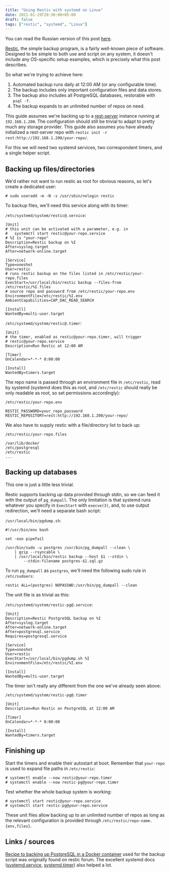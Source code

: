 ```yaml
---
title: "Using Restic with systemd on Linux"
date: 2021-01-29T20:30:00+05:00
draft: false
tags: ["restic", "systemd", "Linux"]
---
```


You can read the Russian version of this post [here][translation].

[translation]: https://habr.com/ru/post/540096/

[Restic][restic], the simple backup program, is a fairly well-known piece of
software. Designed to be simple to both use and script on any system, it doesn't
include any OS-specific setup examples, which is precisely what this post
describes.

So what we're trying to achieve here:

1. Automated backup runs daily at 12:00 AM (or any configurable time).
2. The backup includes only important configuration files and data stores.
3. The backup also includes all PostgreSQL databases, restorable with `psql -f`.
4. The backup expands to an unlimited number of repos on need.

<!--more-->

This guide assumes we're backing up to a [rest-server][rest-server] instance
running at `192.168.1.200`. The configuration should still be trivial to adapt
to pretty much any storage provider. This guide also assumes you have already
initialized a rest-server repo with
`restic init -r rest:http://192.168.1.200/your-repo/`.

For this we will need two systemd services, two correspondent timers, and a
single helper script.

## Backing up files/directories

We'd rather not want to run restic as root for obvious reasons, so let's create
a dedicated user:

```
# sudo useradd -m -N -s /usr/sbin/nologin restic
```

To backup files, we'll need this service along with its timer:

`/etc/systemd/system/restic@.service`:

```
[Unit]
# this unit can be activated with a parameter, e.g. in
#   systemctl start restic@your-repo.service
# %I is "your-repo"
Description=Restic backup on %I
After=syslog.target
After=network-online.target

[Service]
Type=oneshot
User=restic
# runs restic backup on the files listed in /etc/restic/your-repo.files
ExecStart=/usr/local/bin/restic backup --files-from /etc/restic/%I.files
# source repo and password from /etc/restic/your-repo.env
EnvironmentFile=/etc/restic/%I.env
AmbientCapabilities=CAP_DAC_READ_SEARCH

[Install]
WantedBy=multi-user.target
```

`/etc/systemd/system/restic@.timer`:

```
[Unit]
# the timer, enabled as restic@your-repo.timer, will trigger
# restic@your-repo.service
Description=Run Restic at 12:00 AM

[Timer]
OnCalendar=*-*-* 0:00:00

[Install]
WantedBy=timers.target
```

The repo name is passed through an environment file in `/etc/restic`, read by
systemd (systemd does this as root, and `/etc/restic` should really be only
readable as root, so set permissions accordingly):

`/etc/restic/your-repo.env`

```
RESTIC_PASSWORD=your_repo_password
RESTIC_REPOSITORY=rest:http://192.168.1.200/your-repo/
```

We also have to supply restic with a file/directory list to back up:

`/etc/restic/your-repo.files`

```
/var/lib/docker
/etc/postgresql
/etc/restic
...
```

## Backing up databases

This one is just a little less trivial.

Restic supports backing up data provided through stdin, so we can feed it with
the output of `pg_dumpall`. The only limitation is that systemd runs whatever
you specify in `ExecStart` with `execve(3)`, and, to use output redirection,
we'll need a separate bash script:

`/usr/local/bin/pgdump.sh`:

```
#!/usr/bin/env bash

set -euo pipefail

/usr/bin/sudo -u postgres /usr/bin/pg_dumpall --clean \
    | gzip --rsyncable \
    | /usr/local/bin/restic backup --host $1 --stdin \
        --stdin-filename postgres-$1.sql.gz
```

To run `pg_dumpall` as `postgres`, we'll need the following sudo rule in
`/etc/sudoers`:

```
restic ALL=(postgres) NOPASSWD:/usr/bin/pg_dumpall --clean
```

The unit file is as trivial as this:

`/etc/systemd/system/restic-pg@.service`:

```
[Unit]
Description=Restic PostgreSQL backup on %I
After=syslog.target
After=network-online.target
After=postgresql.service
Requires=postgresql.service

[Service]
Type=oneshot
User=restic
ExecStart=/usr/local/bin/pgdump.sh %I
EnvironmentFile=/etc/restic/%I.env

[Install]
WantedBy=multi-user.target
```

The timer isn't really any different from the one we've already seen above:

`/etc/systemd/system/restic-pg@.timer`

```
[Unit]
Description=Run Restic on PostgreSQL at 12:00 AM

[Timer]
OnCalendar=*-*-* 0:00:00

[Install]
WantedBy=timers.target
```

## Finishing up

Start the timers and enable their autostart at boot. Remember that `your-repo`
is used to expand file paths in `/etc/restic`:

```
# systemctl enable --now restic@your-repo.timer
# systemctl enable --now restic-pg@your-repo.timer
```

Test whether the whole backup system is working:

```
# systemctl start restic@your-repo.service
# systemctl start restic-pg@your-repo.service
```

These unit files allow backing up to an unlimited number of repos as long as the
relevant configuration is provided through `/etc/restic/repo-name.{env,files}`.

## Links / sources

[Recipe to backing up PostgreSQL in a Docker container][link1] used for the
backup script was originally found on restic forum.  The excellent systemd docs
([systemd.service][systemd.service], [systemd.timer][systemd.timer]) also helped
a lot.

[restic]: https://restic.net
[rest-server]: https://github.com/restic/rest-server
[link1]: https://forum.restic.net/t/recipe-to-snapshot-postgres-container/1707
[systemd.service]: https://www.freedesktop.org/software/systemd/man/systemd.service.html
[systemd.timer]: https://www.freedesktop.org/software/systemd/man/systemd.timer.html
